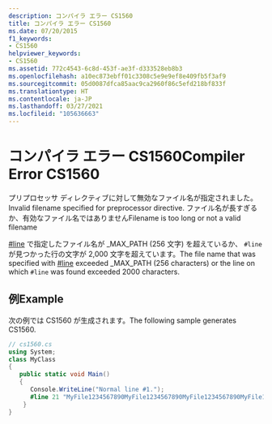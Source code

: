 ```yaml
---
description: コンパイラ エラー CS1560
title: コンパイラ エラー CS1560
ms.date: 07/20/2015
f1_keywords:
- CS1560
helpviewer_keywords:
- CS1560
ms.assetid: 772c4543-6c8d-453f-ae3f-d333528eb8b3
ms.openlocfilehash: a10ec873ebff01c3308c5e9e9ef8e409fb5f3af9
ms.sourcegitcommit: 05d0087dfca85aac9ca2960f86c5efd218bf833f
ms.translationtype: HT
ms.contentlocale: ja-JP
ms.lasthandoff: 03/27/2021
ms.locfileid: "105636663"
---
```

# <a name="compiler-error-cs1560"></a><span data-ttu-id="fa503-103">コンパイラ エラー CS1560</span><span class="sxs-lookup"><span data-stu-id="fa503-103">Compiler Error CS1560</span></span>

<span data-ttu-id="fa503-104">プリプロセッサ ディレクティブに対して無効なファイル名が指定されました。</span><span class="sxs-lookup"><span data-stu-id="fa503-104">Invalid filename specified for preprocessor directive.</span></span> <span data-ttu-id="fa503-105">ファイル名が長すぎるか、有効なファイル名ではありません</span><span class="sxs-lookup"><span data-stu-id="fa503-105">Filename is too long or not a valid filename</span></span>  
  
 <span data-ttu-id="fa503-106">[#line](../language-reference/preprocessor-directives.md#error-and-warning-information) で指定したファイル名が _MAX_PATH (256 文字) を超えているか、 `#line` が見つかった行の文字が 2,000 文字を超えています。</span><span class="sxs-lookup"><span data-stu-id="fa503-106">The file name that was specified with [#line](../language-reference/preprocessor-directives.md#error-and-warning-information) exceeded _MAX_PATH (256 characters) or the line on which `#line` was found exceeded 2000 characters.</span></span>  
  
## <a name="example"></a><span data-ttu-id="fa503-107">例</span><span class="sxs-lookup"><span data-stu-id="fa503-107">Example</span></span>  

 <span data-ttu-id="fa503-108">次の例では CS1560 が生成されます。</span><span class="sxs-lookup"><span data-stu-id="fa503-108">The following sample generates CS1560.</span></span>  
  
```csharp  
// cs1560.cs
using System;
class MyClass
{
   public static void Main()
   {
      Console.WriteLine("Normal line #1.");
      #line 21 "MyFile1234567890MyFile1234567890MyFile1234567890MyFile1234567890MyFile1234567890MyFile1234567890MyFile1234567890MyFile1234567890MyFile1234567890MyFile1234567890MyFile1234567890MyFile1234567890MyFile1234567890MyFile1234567890MyFile1234567890MyFile1234567890.txt"   // CS1560  
    }  
}  
```
